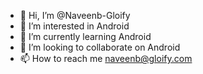 - 👋 Hi, I’m @Naveenb-Gloify
- 👀 I’m interested in Android 
- 🌱 I’m currently learning Android 
- 💞️ I’m looking to collaborate on  Android
- 📫 How to reach me naveenb@gloify.com

<!---
Naveenb-Gloify/Naveenb-Gloify is a ✨ special ✨ repository because its `README.md` (this file) appears on your GitHub profile.
You can click the Preview link to take a look at your changes.
--->
